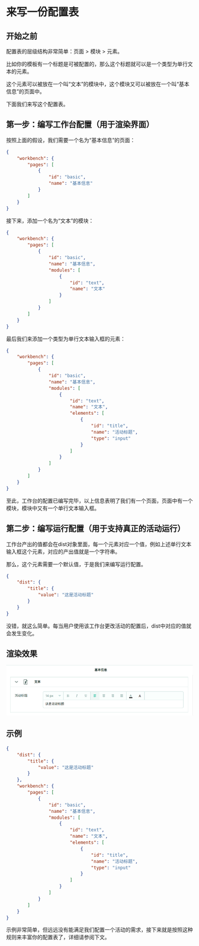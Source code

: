 # 来写一份配置表

## 开始之前

配置表的层级结构非常简单：页面 > 模块 > 元素。

比如你的模板有一个标题是可被配置的，那么这个标题就可以是一个类型为单行文本的元素。

这个元素可以被放在一个叫“文本”的模块中，这个模块又可以被放在一个叫“基本信息”的页面中。

下面我们来写这个配置表。

## 第一步：编写工作台配置（用于渲染界面）

按照上面的假设，我们需要一个名为“基本信息”的页面：

```json
{
    "workbench": {
        "pages": [
            {
                "id": "basic",
                "name": "基本信息"
            }
        ]
    }
}
```

接下来，添加一个名为“文本”的模块：

```json
{
    "workbench": {
        "pages": [
            {
                "id": "basic",
                "name": "基本信息",
                "modules": [
                    {
                        "id": "text",
                        "name": "文本"
                    }
                ]
            }
        ]
    }
}
```

最后我们来添加一个类型为单行文本输入框的元素：

```json
{
    "workbench": {
        "pages": [
            {
                "id": "basic",
                "name": "基本信息",
                "modules": [
                    {
                        "id": "text",
                        "name": "文本",
                        "elements": [
                            {
                                "id": "title",
                                "name": "活动标题",
                                "type": "input"
                            }
                        ]
                    }
                ]
            }
        ]
    }
}
```

至此，工作台的配置已编写完毕，以上信息表明了我们有一个页面，页面中有一个模块，模块中又有一个单行文本输入框。

## 第二步：编写运行配置（用于支持真正的活动运行）

工作台产出的值都会在dist对象里面，每一个元素对应一个值，例如上述单行文本输入框这个元素，对应的产出值就是一个字符串。

那么，这个元素需要一个默认值，于是我们来编写运行配置。

```json
{
    "dist": {
        "title": {
            "value": "这是活动标题"
        }
    }
}
```

没错，就这么简单。每当用户使用该工作台更改活动的配置后，dist中对应的值就会发生变化。

## 渲染效果

![](../../images/quick-start.png)

## 示例

```json
{
    "dist": {
        "title": {
            "value": "这是活动标题"
        }
    },
    "workbench": {
        "pages": [
            {
                "id": "basic",
                "name": "基本信息",
                "modules": [
                    {
                        "id": "text",
                        "name": "文本",
                        "elements": [
                            {
                                "id": "title",
                                "name": "活动标题",
                                "type": "input"
                            }
                        ]
                    }
                ]
            }
        ]
    }
}
```

示例非常简单，但远远没有能满足我们配置一个活动的需求，接下来就是按照这种规则来丰富你的配置表了，详细请参阅下文。
